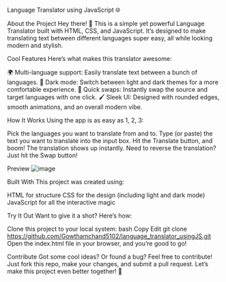 Language Translator using JavaScript 🌐


About the Project
Hey there! 👋 This is a simple yet powerful Language Translator built with HTML, CSS, and JavaScript. It’s designed to make translating text between different languages super easy, all while looking modern and stylish.

Cool Features
Here’s what makes this translator awesome:

🌍 Multi-language support: Easily translate text between a bunch of languages.
🌙 Dark mode: Switch between light and dark themes for a more comfortable experience.
🔄 Quick swaps: Instantly swap the source and target languages with one click.
🖌️ Sleek UI: Designed with rounded edges, smooth animations, and an overall modern vibe.


How It Works
Using the app is as easy as 1, 2, 3:

Pick the languages you want to translate from and to.
Type (or paste) the text you want to translate into the input box.
Hit the Translate button, and boom! The translation shows up instantly.
Need to reverse the translation? Just hit the Swap button!


Preview
![image](https://github.com/user-attachments/assets/361cee11-0229-480e-a117-965f83c2c18f)


Built With
This project was created using:

HTML for structure
CSS for the design (including light and dark mode)
JavaScript for all the interactive magic


Try It Out
Want to give it a shot? Here’s how:

Clone this project to your local system:
bash
Copy
Edit
git clone https://github.com/Gowthamchand5102/language_translator_usingJS.git  
Open the index.html file in your browser, and you’re good to go!

Contribute
Got some cool ideas? Or found a bug? Feel free to contribute! Just fork this repo, make your changes, and submit a pull request. Let’s make this project even better together! 🚀

